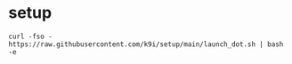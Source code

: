 # setup

```
curl -fso - https://raw.githubusercontent.com/k9i/setup/main/launch_dot.sh | bash -e
```
